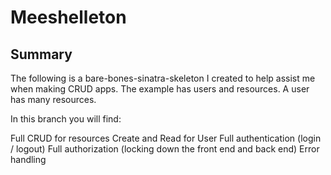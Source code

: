 # Meeshelleton

## Summary
The following is a bare-bones-sinatra-skeleton I created to help assist me when making CRUD apps. The example has users and resources. A user has many resources.

In this branch you will find:

Full CRUD for resources
Create and Read for User
Full authentication (login / logout)
Full authorization (locking down the front end and back end)
Error handling

